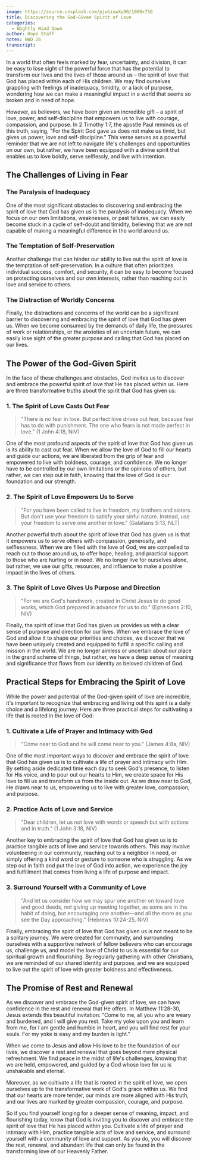 ```yaml
---
image: https://source.unsplash.com/pjwbiuwXy00/1000x750
title: Discovering the God-Given Spirit of Love
categories:
  - Nightly Wind Down
author: Hope Staff
notes: NWD 26
transcript:
---
```

In a world that often feels marked by fear, uncertainty, and division, it can be easy to lose sight of the powerful force that has the potential to transform our lives and the lives of those around us – the spirit of love that God has placed within each of His children. We may find ourselves grappling with feelings of inadequacy, timidity, or a lack of purpose, wondering how we can make a meaningful impact in a world that seems so broken and in need of hope.

However, as believers, we have been given an incredible gift – a spirit of love, power, and self-discipline that empowers us to live with courage, compassion, and purpose. In 2 Timothy 1:7, the apostle Paul reminds us of this truth, saying, "For the Spirit God gave us does not make us timid, but gives us power, love and self-discipline." This verse serves as a powerful reminder that we are not left to navigate life's challenges and opportunities on our own, but rather, we have been equipped with a divine spirit that enables us to love boldly, serve selflessly, and live with intention.

## The Challenges of Living in Fear

### The Paralysis of Inadequacy

One of the most significant obstacles to discovering and embracing the spirit of love that God has given us is the paralysis of inadequacy. When we focus on our own limitations, weaknesses, or past failures, we can easily become stuck in a cycle of self-doubt and timidity, believing that we are not capable of making a meaningful difference in the world around us.

### The Temptation of Self-Preservation

Another challenge that can hinder our ability to live out the spirit of love is the temptation of self-preservation. In a culture that often prioritizes individual success, comfort, and security, it can be easy to become focused on protecting ourselves and our own interests, rather than reaching out in love and service to others.

### The Distraction of Worldly Concerns

Finally, the distractions and concerns of the world can be a significant barrier to discovering and embracing the spirit of love that God has given us. When we become consumed by the demands of daily life, the pressures of work or relationships, or the anxieties of an uncertain future, we can easily lose sight of the greater purpose and calling that God has placed on our lives.

## The Power of the God-Given Spirit

In the face of these challenges and obstacles, God invites us to discover and embrace the powerful spirit of love that He has placed within us. Here are three transformative truths about the spirit that God has given us:

### 1\. The Spirit of Love Casts Out Fear

> "There is no fear in love. But perfect love drives out fear, because fear has to do with punishment. The one who fears is not made perfect in love." (1 John 4:18, NIV)

One of the most profound aspects of the spirit of love that God has given us is its ability to cast out fear. When we allow the love of God to fill our hearts and guide our actions, we are liberated from the grip of fear and empowered to live with boldness, courage, and confidence. We no longer have to be controlled by our own limitations or the opinions of others, but rather, we can step out in faith, knowing that the love of God is our foundation and our strength.

### 2\. The Spirit of Love Empowers Us to Serve

> "For you have been called to live in freedom, my brothers and sisters. But don't use your freedom to satisfy your sinful nature. Instead, use your freedom to serve one another in love." (Galatians 5:13, NLT)

Another powerful truth about the spirit of love that God has given us is that it empowers us to serve others with compassion, generosity, and selflessness. When we are filled with the love of God, we are compelled to reach out to those around us, to offer hope, healing, and practical support to those who are hurting or in need. We no longer live for ourselves alone, but rather, we use our gifts, resources, and influence to make a positive impact in the lives of others.

### 3\. The Spirit of Love Gives Us Purpose and Direction

> "For we are God's handiwork, created in Christ Jesus to do good works, which God prepared in advance for us to do." (Ephesians 2:10, NIV)

Finally, the spirit of love that God has given us provides us with a clear sense of purpose and direction for our lives. When we embrace the love of God and allow it to shape our priorities and choices, we discover that we have been uniquely created and equipped to fulfill a specific calling and mission in the world. We are no longer aimless or uncertain about our place in the grand scheme of things, but rather, we have a deep sense of meaning and significance that flows from our identity as beloved children of God.

## Practical Steps for Embracing the Spirit of Love

While the power and potential of the God-given spirit of love are incredible, it's important to recognize that embracing and living out this spirit is a daily choice and a lifelong journey. Here are three practical steps for cultivating a life that is rooted in the love of God:

### 1\. Cultivate a Life of Prayer and Intimacy with God

> "Come near to God and he will come near to you." (James 4:8a, NIV)

One of the most important ways to discover and embrace the spirit of love that God has given us is to cultivate a life of prayer and intimacy with Him. By setting aside dedicated time each day to seek God's presence, to listen for His voice, and to pour out our hearts to Him, we create space for His love to fill us and transform us from the inside out. As we draw near to God, He draws near to us, empowering us to live with greater love, compassion, and purpose.

### 2\. Practice Acts of Love and Service

> "Dear children, let us not love with words or speech but with actions and in truth." (1 John 3:18, NIV)

Another key to embracing the spirit of love that God has given us is to practice tangible acts of love and service towards others. This may involve volunteering in our community, reaching out to a neighbor in need, or simply offering a kind word or gesture to someone who is struggling. As we step out in faith and put the love of God into action, we experience the joy and fulfillment that comes from living a life of purpose and impact.

### 3\. Surround Yourself with a Community of Love

> "And let us consider how we may spur one another on toward love and good deeds, not giving up meeting together, as some are in the habit of doing, but encouraging one another—and all the more as you see the Day approaching." (Hebrews 10:24-25, NIV)

Finally, embracing the spirit of love that God has given us is not meant to be a solitary journey. We were created for community, and surrounding ourselves with a supportive network of fellow believers who can encourage us, challenge us, and model the love of Christ to us is essential for our spiritual growth and flourishing. By regularly gathering with other Christians, we are reminded of our shared identity and purpose, and we are equipped to live out the spirit of love with greater boldness and effectiveness.

## The Promise of Rest and Renewal

As we discover and embrace the God-given spirit of love, we can have confidence in the rest and renewal that He offers. In Matthew 11:28-30, Jesus extends this beautiful invitation: "Come to me, all you who are weary and burdened, and I will give you rest. Take my yoke upon you and learn from me, for I am gentle and humble in heart, and you will find rest for your souls. For my yoke is easy and my burden is light."

When we come to Jesus and allow His love to be the foundation of our lives, we discover a rest and renewal that goes beyond mere physical refreshment. We find peace in the midst of life's challenges, knowing that we are held, empowered, and guided by a God whose love for us is unshakable and eternal.

Moreover, as we cultivate a life that is rooted in the spirit of love, we open ourselves up to the transformative work of God's grace within us. We find that our hearts are more tender, our minds are more aligned with His truth, and our lives are marked by greater compassion, courage, and purpose.

So if you find yourself longing for a deeper sense of meaning, impact, and flourishing today, know that God is inviting you to discover and embrace the spirit of love that He has placed within you. Cultivate a life of prayer and intimacy with Him, practice tangible acts of love and service, and surround yourself with a community of love and support. As you do, you will discover the rest, renewal, and abundant life that can only be found in the transforming love of our Heavenly Father.